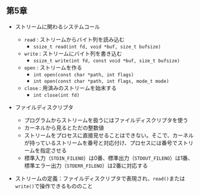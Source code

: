 ## 第5章

- ストリームに関わるシステムコール
  - `read` : ストリームからバイト列を読み込む
    - `ssize_t read(int fd, void *buf, size_t bufsize)`
  - `write` : ストリームにバイト列を書き込む
    - `ssize_t write(int fd, const void *buf, size_t bufsize)`
  - `open` : ストリームを作る
    - `int open(const char *path, int flags)`
    - `int open(const char *path, int flags, mode_t mode)`
  - `close` : 用済みのストリームを始末する
    - `int close(int fd)`
  
- ファイルディスクリプタ
  - プログラムからストリームを扱うにはファイルディスクリプタを使う
  - カーネルから見るとただの整数値
  - ストリームをプロセスに直接見せることはできない。そこで、カーネルが持っているストリームを番号と対応付け、プロセスには番号でストリームを指定させる
  - 標準入力（`STDIN_FILENO`）は0番、標準出力（`STDOUT_FILENO`）は1番、標準エラー出力（`STDERR_FILENO`）は2番に対応する
  
- ストリームの定義：ファイルディスクリプタで表現され、`read()`または`write()`で操作できるもののこと


